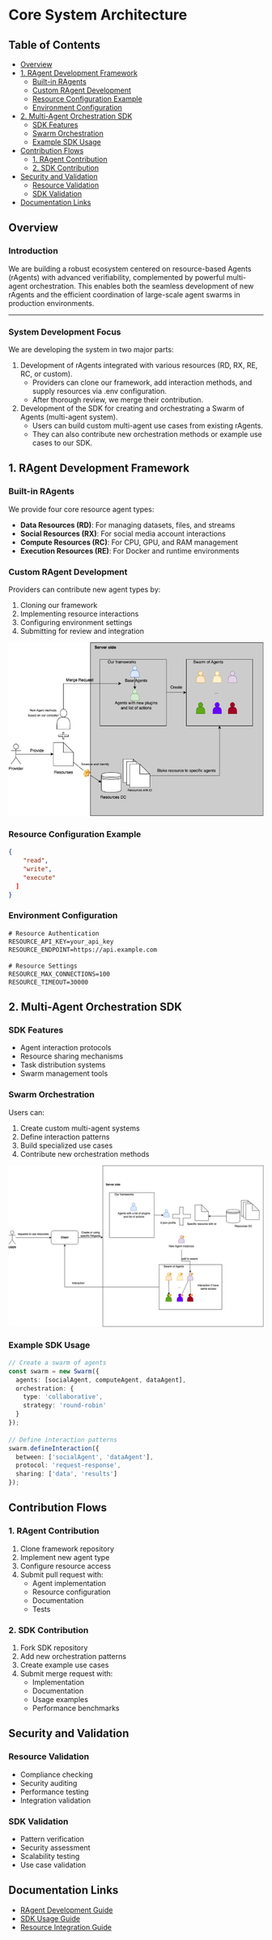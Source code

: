 # Core System Architecture

## Table of Contents
- [Overview](#overview)
- [1. RAgent Development Framework](#1-ragent-development-framework)
  - [Built-in RAgents](#built-in-ragents)
  - [Custom RAgent Development](#custom-ragent-development)
  - [Resource Configuration Example](#resource-configuration-example)
  - [Environment Configuration](#environment-configuration)
- [2. Multi-Agent Orchestration SDK](#2-multi-agent-orchestration-sdk)
  - [SDK Features](#sdk-features)
  - [Swarm Orchestration](#swarm-orchestration)
  - [Example SDK Usage](#example-sdk-usage)
- [Contribution Flows](#contribution-flows)
  - [1. RAgent Contribution](#1-ragent-contribution)
  - [2. SDK Contribution](#2-sdk-contribution)
- [Security and Validation](#security-and-validation)
  - [Resource Validation](#resource-validation)
  - [SDK Validation](#sdk-validation)
- [Documentation Links](#documentation-links)

## Overview

### Introduction
We are building a robust ecosystem centered on resource-based Agents (rAgents) with advanced verifiability, complemented by powerful multi-agent orchestration. This enables both the seamless development of new rAgents and the efficient coordination of large-scale agent swarms in production environments.

---

### System Development Focus
We are developing the system in two major parts:
1. Development of rAgents integrated with various resources (RD, RX, RE, RC, or custom). 
   - Providers can clone our framework, add interaction methods, and supply resources via .env configuration. 
   - After thorough review, we merge their contribution.
2. Development of the SDK for creating and orchestrating a Swarm of Agents (multi-agent system). 
   - Users can build custom multi-agent use cases from existing rAgents. 
   - They can also contribute new orchestration methods or example use cases to our SDK.


## 1. RAgent Development Framework

### Built-in RAgents
We provide four core resource agent types:
- **Data Resources (RD)**: For managing datasets, files, and streams
- **Social Resources (RX)**: For social media account interactions
- **Compute Resources (RC)**: For CPU, GPU, and RAM management
- **Execution Resources (RE)**: For Docker and runtime environments

### Custom RAgent Development
Providers can contribute new agent types by:
1. Cloning our framework
2. Implementing resource interactions
3. Configuring environment settings
4. Submitting for review and integration

![RAgent Development Process](image/Agent_interact_Resources.png)

### Resource Configuration Example
```json
{
    "read",
    "write",
    "execute"
  ]
}
```

### Environment Configuration
```env
# Resource Authentication
RESOURCE_API_KEY=your_api_key
RESOURCE_ENDPOINT=https://api.example.com

# Resource Settings
RESOURCE_MAX_CONNECTIONS=100
RESOURCE_TIMEOUT=30000
```

## 2. Multi-Agent Orchestration SDK

### SDK Features
- Agent interaction protocols
- Resource sharing mechanisms
- Task distribution systems
- Swarm management tools

### Swarm Orchestration
Users can:
1. Create custom multi-agent systems
2. Define interaction patterns
3. Build specialized use cases
4. Contribute new orchestration methods

![Swarm SDK Architecture](image/SwarmSDK.png)

### Example SDK Usage
```typescript
// Create a swarm of agents
const swarm = new Swarm({
  agents: [socialAgent, computeAgent, dataAgent],
  orchestration: {
    type: 'collaborative',
    strategy: 'round-robin'
  }
});

// Define interaction patterns
swarm.defineInteraction({
  between: ['socialAgent', 'dataAgent'],
  protocol: 'request-response',
  sharing: ['data', 'results']
});
```

## Contribution Flows

### 1. RAgent Contribution
1. Clone framework repository
2. Implement new agent type
3. Configure resource access
4. Submit pull request with:
   - Agent implementation
   - Resource configuration
   - Documentation
   - Tests

### 2. SDK Contribution
1. Fork SDK repository
2. Add new orchestration patterns
3. Create example use cases
4. Submit merge request with:
   - Implementation
   - Documentation
   - Usage examples
   - Performance benchmarks

## Security and Validation

### Resource Validation
- Compliance checking
- Security auditing
- Performance testing
- Integration validation

### SDK Validation
- Pattern verification
- Security assessment
- Scalability testing
- Use case validation

## Documentation Links
- [RAgent Development Guide](plan.MD)
- [SDK Usage Guide](ROME-SDKClient.MD)
- [Resource Integration Guide](rAgent-integration.MD)
